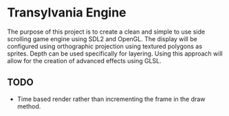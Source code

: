 Transylvania Engine
===================

The purpose of this project is to create a clean and simple to use side
scrolling game engine using SDL2 and OpenGL.  The display will be configured
using orthographic projection using textured polygons as sprites.  Depth can
be used specifically for layering.  Using this approach will allow for
the creation of advanced effects using GLSL.

TODO
----
* Time based render rather than incrementing the frame in the draw method.
